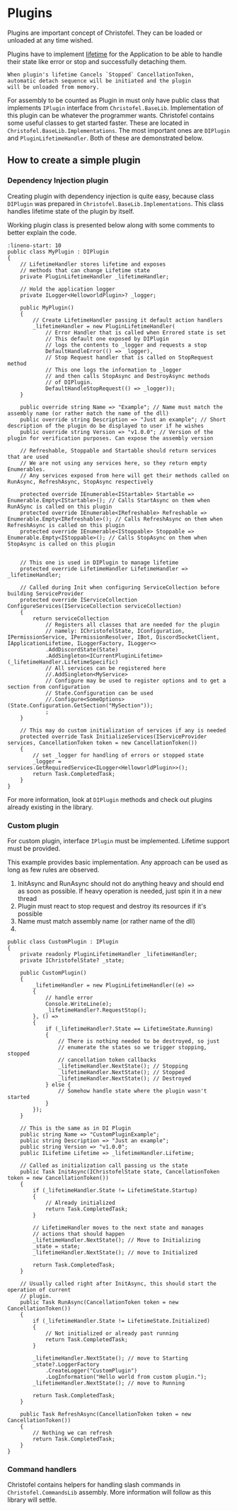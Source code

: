# Plugins

Plugins are important concept of Christofel.
They can be loaded or unloaded at any time wished.

Plugins have to implement [lifetime](lifetime)
for the Application to be able to handle their
state like error or stop and successfully detaching them.

```{note}
When plugin's lifetime Cancels `Stopped` CancellationToken,
automatic detach sequence will be initiated and the plugin
will be unloaded from memory.
```

For assembly to be counted as Plugin in must only
have public class that implements `IPlugin` interface
from `Christofel.BaseLib`. Implementation of this plugin
can be whatever the programmer wants. Christofel contains
some useful classes to get started faster. These are located
in `Christofel.BaseLib.Implementations`. The most important ones
are `DIPlugin` and `PluginLifetimeHandler`. Both of these are demonstrated
below.

## How to create a simple plugin


### Dependency Injection plugin
Creating plugin with dependency injection is quite easy, because
class `DIPlugin` was prepared in `Christofel.BaseLib.Implementations`.
This class handles lifetime state of the plugin by itself. 

Working plugin class is presented below along with some comments
to better explain the code.

```{code-block} csharp
:lineno-start: 10
public class MyPlugin : DIPlugin
{
    // LifetimeHandler stores lifetime and exposes
    // methods that can change Lifetime state
    private PluginLifetimeHandler _lifetimeHandler;

    // Hold the application logger
    private ILogger<HelloworldPlugin>? _logger;

    public MyPlugin()
    {
        // Create LifetimeHandler passing it default action handlers
        _lifetimeHandler = new PluginLifetimeHandler(
            // Error Handler that is called when Errored state is set 
            // This default one exposed by DIPlugin
            // logs the contents to _logger and requests a stop
            DefaultHandleError(() => _logger),
            // Stop Request handler that is called on StopRequest method
            // This one logs the information to _logger
            // and then calls StopAsync and DestroyAsync methods
            // of DIPlugin.
            DefaultHandleStopRequest(() => _logger));
    }

    public override string Name => "Example"; // Name must match the assembly name (or rather match the name of the dll)
    public override string Description => "Just an example"; // Short description of the plugin do be displayed to user if he wishes
    public override string Version => "v1.0.0"; // Version of the plugin for verification purposes. Can expose the assembly version

    // Refreshable, Stoppable and Startable should return services that are used
    // We are not using any services here, so they return empty Enumerables.
    // Any services exposed from here will get their methods called on RunAsync, RefreshAsync, StopAsync respectively

    protected override IEnumerable<IStartable> Startable => Enumerable.Empty<IStartable>(); // Calls StartAsync on them when RunASync is called on this plugin
    protected override IEnumerable<IRefreshable> Refreshable => Enumerable.Empty<IRefreshable>(); // Calls RefreshAsync on them when RefreshAsync is called on this plugin
    protected override IEnumerable<IStoppable> Stoppable => Enumerable.Empty<IStoppable>(); // Calls StopAsync on them when StopAsync is called on this plugin


    // This one is used in DIPlugin to manage lifetime
    protected override LifetimeHandler LifetimeHandler => _lifetimeHandler;

    // Called during Init when configuring ServiceCollection before building ServiceProvider
    protected override IServiceCollection ConfigureServices(IServiceCollection serviceCollection)
    {
        return serviceCollection
            // Registers all classes that are needed for the plugin
            // namely: IChristofelState, IConfiguration, IPermissionService, IPermissionResolver, IBot, DiscordSocketClient, IApplicationLifetime, ILoggerFactory, ILogger<>
            .AddDiscordState(State)
            .AddSingleton<ICurrentPluginLifetime>(_lifetimeHandler.LifetimeSpecific)
            // All services can be registered here
            //.AddSingleton<MyService>
            // Configure may be used to register options and to get a section from configuration
            // State.Configuration can be used
            //.Configure<SomeOptions>(State.Configuration.GetSection("MySection"));
            ;
    }

    // This may do custom initialization of services if any is needed
    protected override Task InitializeServices(IServiceProvider services, CancellationToken token = new CancellationToken())
    {
        // set _logger for handling of errors or stopped state
        _logger = services.GetRequiredService<ILogger<HelloworldPlugin>>();
        return Task.CompletedTask;
    }
}
```

For more information, look at `DIPlugin` methods and check out plugins already existing in the library.

### Custom plugin

For custom plugin, interface `IPlugin` must be implemented.
Lifetime support must be provided.

This example provides basic implementation.
Any approach can be used as long as few rules
are observed.

1. InitAsync and RunAsync should not do anything heavy and should end as soon as possible. If heavy operation is needed, just spin it in a new thread
2. Plugin must react to stop request and destroy its resources if it's possible
3. Name must match assembly name (or rather name of the dll)
4. 

```{code-block} csharp
public class CustomPlugin : IPlugin
{
    private readonly PluginLifetimeHandler _lifetimeHandler;
    private IChristofelState? _state;

    public CustomPlugin()
    {
        _lifetimeHandler = new PluginLifetimeHandler((e) =>
        {
            // handle error
            Console.WriteLine(e);
            _lifetimeHandler?.RequestStop();
        }, () =>
        {
            if (_lifetimeHandler?.State == LifetimeState.Running)
            {
                // There is nothing needed to be destroyed, so just
                // enumerate the states so we trigger stopping, stopped
                // cancellation token callbacks
                _lifetimeHandler.NextState(); // Stopping
                _lifetimeHandler.NextState(); // Stopped
                _lifetimeHandler.NextState(); // Destroyed
            } else {
                // Somehow handle state where the plugin wasn't started
            }
        });
    }

    // This is the same as in DI Plugin
    public string Name => "CustomPluginExample";
    public string Description => "Just an example";
    public string Version => "v1.0.0";
    public ILifetime Lifetime => _lifetimeHandler.Lifetime;

    // Called as initialization call passing us the state
    public Task InitAsync(IChristofelState state, CancellationToken token = new CancellationToken())
    {
        if (_lifetimeHandler.State != LifetimeState.Startup)
        {
            // Already initialized
            return Task.CompletedTask;
        }

        // LifetimeHandler moves to the next state and manages
        // actions that should happen
        _lifetimeHandler.NextState(); // Move to Initializing
        _state = state;
        _lifetimeHandler.NextState(); // move to Initialized

        return Task.CompletedTask;
    }

    // Usually called right after InitAsync, this should start the operation of current
    // plugin.
    public Task RunAsync(CancellationToken token = new CancellationToken())
    {
        if (_lifetimeHandler.State != LifetimeState.Initialized)
        {
            // Not initialized or already past running
            return Task.CompletedTask;
        }

        _lifetimeHandler.NextState(); // move to Starting
        _state?.LoggerFactory
            .CreateLogger("CustomPlugin")
            .LogInformation("Hello world from custom plugin.");
        _lifetimeHandler.NextState(); // move to Running

        return Task.CompletedTask;
    }

    public Task RefreshAsync(CancellationToken token = new CancellationToken())
    {
        // Nothing we can refresh
        return Task.CompletedTask;
    }
}
```

### Command handlers

Christofel contains helpers for handling slash commands in `Christofel.CommandsLib` assembly.
More information will follow as this library will settle.

